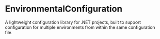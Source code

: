 EnvironmentalConfiguration
==========================

A lightweight configuration library for .NET projects, built to support configuration for multiple environments from within the same configuration file.
